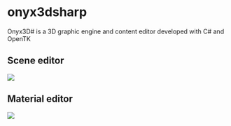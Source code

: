 # onyx3dsharp
Onyx3D# is a 3D graphic engine and content editor developed with C# and OpenTK

## Scene editor
![](https://raw.githubusercontent.com/joscanper/onyx3dsharp/master/Screens/EditorScene.png)

## Material editor
![](https://raw.githubusercontent.com/joscanper/onyx3dsharp/master/Screens/MaterialEditor.png)
